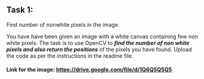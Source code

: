 ## Task 1:

Find number of nonwhite pixels in the image.

You have have been given an image with a white canvas containing few non white pixels.
The task is to use OpenCV to ***find the number of non white pixels and also return the positions*** of the pixels you have found.
Upload the code as per the instructions in the readme file.

#### Link for the image: https://drive.google.com/file/d/1Q6Q5Q5Q5
